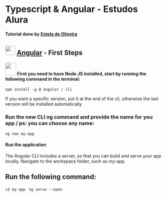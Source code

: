 
# Typescript & Angular - Estudos Alura

#### Tutorial done by [Estela de Oliveira](https://github.com/ste2021)

## <img src="https://github.com/ste2021/images-icons/blob/master/iconfinder_angular-js_3069652.png" width=32 height=30 /> [Angular]('https://angular.io/docs') - First Steps  

#### <img src="https://github.com/ste2021/images-icons/blob/master/icons8-nodejs.svg" width=35 height=40 /> First you need to have Node JS installed, start by running the following command in the terminal:

``npm install -g @ angular / cli``

If you want a specific version, put it at the end of the cli, otherwise the last version will be installed automatically.

### Run the new CLI ng command and provide the name for you app / ps: you can choose any name:
```ng new my-app```

#### Run the application

The Angular CLI includes a server, so that you can build and serve your app locally.
Navigate to the workspace folder, such as my-app.

## Run the following command:
 ``cd my-app ``
``ng serve --open``
